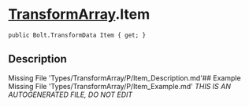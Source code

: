 # [TransformArray](Types/TransformArray.md).Item
`public Bolt.TransformData Item { get; }`
## Description
Missing File 'Types/TransformArray/P/Item_Description.md'## Example
Missing File 'Types/TransformArray/P/Item_Example.md'
*THIS IS AN AUTOGENERATED FILE, DO NOT EDIT*
